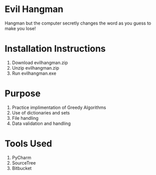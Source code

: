 # Evil Hangman
Hangman but the computer secretly changes the word as you guess to make you lose!

# Installation Instructions
1. Download evilhangman.zip
2. Unzip evilhangman.zip
3. Run evilhangman.exe


# Purpose
1. Practice implimentation of Greedy Algorithms
2. Use of dictionaries and sets
3. File handling
4. Data validation and handling


# Tools Used
1. PyCharm
2. SourceTree 
2. Bitbucket
